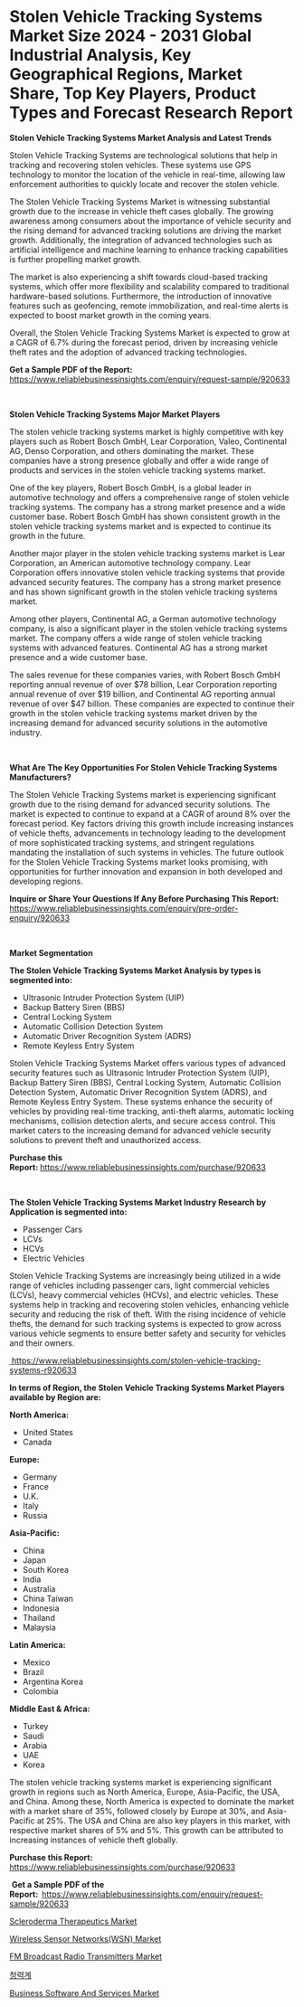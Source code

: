 <p><h1>Stolen Vehicle Tracking Systems Market Size 2024 - 2031 Global Industrial Analysis, Key Geographical Regions, Market Share, Top Key Players, Product Types and Forecast Research Report</h1></p><p><strong>Stolen Vehicle Tracking Systems Market Analysis and Latest Trends</strong></p>
<p><p>Stolen Vehicle Tracking Systems are technological solutions that help in tracking and recovering stolen vehicles. These systems use GPS technology to monitor the location of the vehicle in real-time, allowing law enforcement authorities to quickly locate and recover the stolen vehicle.</p><p>The Stolen Vehicle Tracking Systems Market is witnessing substantial growth due to the increase in vehicle theft cases globally. The growing awareness among consumers about the importance of vehicle security and the rising demand for advanced tracking solutions are driving the market growth. Additionally, the integration of advanced technologies such as artificial intelligence and machine learning to enhance tracking capabilities is further propelling market growth.</p><p>The market is also experiencing a shift towards cloud-based tracking systems, which offer more flexibility and scalability compared to traditional hardware-based solutions. Furthermore, the introduction of innovative features such as geofencing, remote immobilization, and real-time alerts is expected to boost market growth in the coming years.</p><p>Overall, the Stolen Vehicle Tracking Systems Market is expected to grow at a CAGR of 6.7% during the forecast period, driven by increasing vehicle theft rates and the adoption of advanced tracking technologies.</p></p>
<p><strong>Get a Sample PDF of the Report:&nbsp;</strong> <a href="https://www.reliablebusinessinsights.com/enquiry/request-sample/920633">https://www.reliablebusinessinsights.com/enquiry/request-sample/920633</a></p>
<p>&nbsp;</p>
<p><strong>Stolen Vehicle Tracking Systems Major Market Players</strong></p>
<p><p>The stolen vehicle tracking systems market is highly competitive with key players such as Robert Bosch GmbH, Lear Corporation, Valeo, Continental AG, Denso Corporation, and others dominating the market. These companies have a strong presence globally and offer a wide range of products and services in the stolen vehicle tracking systems market.</p><p>One of the key players, Robert Bosch GmbH, is a global leader in automotive technology and offers a comprehensive range of stolen vehicle tracking systems. The company has a strong market presence and a wide customer base. Robert Bosch GmbH has shown consistent growth in the stolen vehicle tracking systems market and is expected to continue its growth in the future.</p><p>Another major player in the stolen vehicle tracking systems market is Lear Corporation, an American automotive technology company. Lear Corporation offers innovative stolen vehicle tracking systems that provide advanced security features. The company has a strong market presence and has shown significant growth in the stolen vehicle tracking systems market.</p><p>Among other players, Continental AG, a German automotive technology company, is also a significant player in the stolen vehicle tracking systems market. The company offers a wide range of stolen vehicle tracking systems with advanced features. Continental AG has a strong market presence and a wide customer base.</p><p>The sales revenue for these companies varies, with Robert Bosch GmbH reporting annual revenue of over $78 billion, Lear Corporation reporting annual revenue of over $19 billion, and Continental AG reporting annual revenue of over $47 billion. These companies are expected to continue their growth in the stolen vehicle tracking systems market driven by the increasing demand for advanced security solutions in the automotive industry.</p></p>
<p>&nbsp;</p>
<p><strong>What Are The Key Opportunities For Stolen Vehicle Tracking Systems Manufacturers?</strong></p>
<p><p>The Stolen Vehicle Tracking Systems market is experiencing significant growth due to the rising demand for advanced security solutions. The market is expected to continue to expand at a CAGR of around 8% over the forecast period. Key factors driving this growth include increasing instances of vehicle thefts, advancements in technology leading to the development of more sophisticated tracking systems, and stringent regulations mandating the installation of such systems in vehicles. The future outlook for the Stolen Vehicle Tracking Systems market looks promising, with opportunities for further innovation and expansion in both developed and developing regions.</p></p>
<p><strong>Inquire or Share Your Questions If Any Before Purchasing This Report:</strong> <a href="https://www.reliablebusinessinsights.com/enquiry/pre-order-enquiry/920633">https://www.reliablebusinessinsights.com/enquiry/pre-order-enquiry/920633</a></p>
<p>&nbsp;</p>
<p><strong>Market Segmentation</strong></p>
<p><strong>The Stolen Vehicle Tracking Systems Market Analysis by types is segmented into:</strong></p>
<p><ul><li>Ultrasonic Intruder Protection System (UIP)</li><li>Backup Battery Siren (BBS)</li><li>Central Locking System</li><li>Automatic Collision Detection System</li><li>Automatic Driver Recognition System (ADRS)</li><li>Remote Keyless Entry System</li></ul></p>
<p><p>Stolen Vehicle Tracking Systems Market offers various types of advanced security features such as Ultrasonic Intruder Protection System (UIP), Backup Battery Siren (BBS), Central Locking System, Automatic Collision Detection System, Automatic Driver Recognition System (ADRS), and Remote Keyless Entry System. These systems enhance the security of vehicles by providing real-time tracking, anti-theft alarms, automatic locking mechanisms, collision detection alerts, and secure access control. This market caters to the increasing demand for advanced vehicle security solutions to prevent theft and unauthorized access.</p></p>
<p><strong>Purchase this Report:&nbsp;</strong><a href="https://www.reliablebusinessinsights.com/purchase/920633">https://www.reliablebusinessinsights.com/purchase/920633</a></p>
<p>&nbsp;</p>
<p><strong>The Stolen Vehicle Tracking Systems Market Industry Research by Application is segmented into:</strong></p>
<p><ul><li>Passenger Cars</li><li>LCVs</li><li>HCVs</li><li>Electric Vehicles</li></ul></p>
<p><p>Stolen Vehicle Tracking Systems are increasingly being utilized in a wide range of vehicles including passenger cars, light commercial vehicles (LCVs), heavy commercial vehicles (HCVs), and electric vehicles. These systems help in tracking and recovering stolen vehicles, enhancing vehicle security and reducing the risk of theft. With the rising incidence of vehicle thefts, the demand for such tracking systems is expected to grow across various vehicle segments to ensure better safety and security for vehicles and their owners.</p></p>
<p><a href="https://www.reliablebusinessinsights.com/stolen-vehicle-tracking-systems-r920633">&nbsp;https://www.reliablebusinessinsights.com/stolen-vehicle-tracking-systems-r920633</a></p>
<p><strong>In terms of Region, the Stolen Vehicle Tracking Systems Market Players available by Region are:</strong></p>
<p>
    <p> <strong> North America: </strong>
        <ul>
            <li>United States</li>
            <li>Canada</li>
        </ul>
        </p> 
    <p> <strong> Europe: </strong>
        <ul>
            <li>Germany</li>
            <li>France</li>
            <li>U.K.</li>
            <li>Italy</li>
            <li>Russia</li>
        </ul>
        </p> 
    <p> <strong> Asia-Pacific: </strong>
        <ul>
            <li>China</li>
            <li>Japan</li>
            <li>South Korea</li>
            <li>India</li>
            <li>Australia</li>
            <li>China Taiwan</li>
            <li>Indonesia</li>
            <li>Thailand</li>
            <li>Malaysia</li>
        </ul>
        </p> 
    <p> <strong> Latin America: </strong>
        <ul>
            <li>Mexico</li>
            <li>Brazil</li>
            <li>Argentina Korea</li>
            <li>Colombia</li>
        </ul>
        </p> 
    <p> <strong> Middle East & Africa: </strong>
        <ul>
            <li>Turkey</li>
            <li>Saudi</li>
            <li>Arabia</li>
            <li>UAE</li>
            <li>Korea</li>
        </ul>
    </p>
    </p>
<p><p>The stolen vehicle tracking systems market is experiencing significant growth in regions such as North America, Europe, Asia-Pacific, the USA, and China. Among these, North America is expected to dominate the market with a market share of 35%, followed closely by Europe at 30%, and Asia-Pacific at 25%. The USA and China are also key players in this market, with respective market shares of 5% and 5%. This growth can be attributed to increasing instances of vehicle theft globally.</p></p>
<p><strong>Purchase this Report: </strong><a href="https://www.reliablebusinessinsights.com/purchase/920633">https://www.reliablebusinessinsights.com/purchase/920633</a></p>
<p>&nbsp;<strong>Get a Sample PDF of the Report:&nbsp;&nbsp;</strong><a href="https://www.reliablebusinessinsights.com/enquiry/request-sample/920633">https://www.reliablebusinessinsights.com/enquiry/request-sample/920633</a></p>
<p><strong></strong></p>
<p><p><a href="https://github.com/jackPeters644/Market-Research-Report-List-1/blob/main/scleroderma-therapeutics-market.md">Scleroderma Therapeutics Market</a></p><p><a href="https://medium.com/@kylie.mathis078/global-wireless-sensor-networks-wsn-market-size-and-market-trends-analysis-by-regional-outlook-2fd0ad393c30">Wireless Sensor Networks(WSN) Market</a></p><p><a href="https://medium.com/@keith.brown8975/global-fm-broadcast-radio-transmitters-market-analysis-trends-forecasts-and-growth-opportunities-a14fd8400f06">FM Broadcast Radio Transmitters Market</a></p><p><a href="https://github.com/xvz497517413/Market-Research-Report-List-4/blob/main/589076279020.md">청력계</a></p><p><a href="https://github.com/caseyee25/Market-Research-Report-List-1/blob/main/business-software-and-services-market.md">Business Software And Services Market</a></p></p>